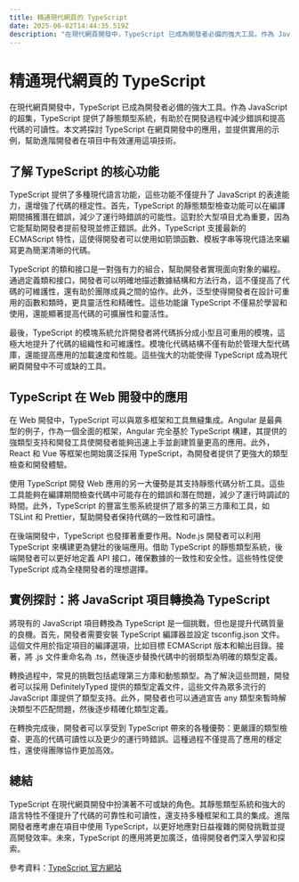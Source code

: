 ```yaml
---
title: 精通現代網頁的 TypeScript
date: 2025-06-02T14:44:35.519Z
description: "在現代網頁開發中，TypeScript 已成為開發者必備的強大工具。作為 JavaScript 的超集，TypeScript 提供了靜態類型系統，有助於在開發過程中減少錯誤和提高代碼的可讀性。本文將探討 TypeScript 在網頁開發中的應用，並提供實用的示例，幫助進階開發者在項目中有效運用這項技術。"
---
```


# 精通現代網頁的 TypeScript

在現代網頁開發中，TypeScript 已成為開發者必備的強大工具。作為 JavaScript 的超集，TypeScript 提供了靜態類型系統，有助於在開發過程中減少錯誤和提高代碼的可讀性。本文將探討 TypeScript 在網頁開發中的應用，並提供實用的示例，幫助進階開發者在項目中有效運用這項技術。

## 了解 TypeScript 的核心功能

TypeScript 提供了多種現代語言功能，這些功能不僅提升了 JavaScript 的表達能力，還增強了代碼的穩定性。首先，TypeScript 的靜態類型檢查功能可以在編譯期間捕獲潛在錯誤，減少了運行時錯誤的可能性。這對於大型項目尤為重要，因為它能幫助開發者提前發現並修正錯誤。此外，TypeScript 支援最新的 ECMAScript 特性，這使得開發者可以使用如箭頭函數、模板字串等現代語法來編寫更為簡潔清晰的代碼。

TypeScript 的類和接口是一對強有力的組合，幫助開發者實現面向對象的編程。通過定義類和接口，開發者可以明確地描述數據結構和方法行為，這不僅提高了代碼的可維護性，還有助於團隊成員之間的協作。此外，泛型使得開發者在設計可重用的函數和類時，更具靈活性和精確性。這些功能讓 TypeScript 不僅易於學習和使用，還能顯著提高代碼的可擴展性和靈活性。

最後，TypeScript 的模塊系統允許開發者將代碼拆分成小型且可重用的模塊，這極大地提升了代碼的組織性和可維護性。模塊化代碼結構不僅有助於管理大型代碼庫，還能提高應用的加載速度和性能。這些強大的功能使得 TypeScript 成為現代網頁開發中不可或缺的工具。

## TypeScript 在 Web 開發中的應用

在 Web 開發中，TypeScript 可以與眾多框架和工具無縫集成。Angular 是最典型的例子，作為一個全面的框架，Angular 完全基於 TypeScript 構建，其提供的強類型支持和開發工具使開發者能夠迅速上手並創建質量更高的應用。此外，React 和 Vue 等框架也開始廣泛採用 TypeScript，為開發者提供了更強大的類型檢查和開發體驗。

使用 TypeScript 開發 Web 應用的另一大優勢是其支持靜態代碼分析工具。這些工具能夠在編譯期間檢查代碼中可能存在的錯誤和潛在問題，減少了運行時調試的時間。此外，TypeScript 的豐富生態系統提供了眾多的第三方庫和工具，如 TSLint 和 Prettier，幫助開發者保持代碼的一致性和可讀性。

在後端開發中，TypeScript 也發揮著重要作用。Node.js 開發者可以利用 TypeScript 來構建更為健壯的後端應用。借助 TypeScript 的靜態類型系統，後端開發者可以更好地定義 API 接口，確保數據的一致性和安全性。這些特性促使 TypeScript 成為全棧開發者的理想選擇。

## 實例探討：將 JavaScript 項目轉換為 TypeScript

將現有的 JavaScript 項目轉換為 TypeScript 是一個挑戰，但也是提升代碼質量的良機。首先，開發者需要安裝 TypeScript 編譯器並設定 tsconfig.json 文件。這個文件用於指定項目的編譯選項，比如目標 ECMAScript 版本和輸出目錄。接著，將 .js 文件重命名為 .ts，然後逐步替換代碼中的弱類型為明確的類型定義。

轉換過程中，常見的挑戰包括處理第三方庫和動態類型。為了解決這些問題，開發者可以採用 DefinitelyTyped 提供的類型定義文件，這些文件為眾多流行的 JavaScript 庫提供了類型支持。此外，開發者也可以通過宣告 any 類型來暫時解決類型不匹配問題，然後逐步精確化類型定義。

在轉換完成後，開發者可以享受到 TypeScript 帶來的各種優勢：更嚴謹的類型檢查、更高的代碼可讀性以及更少的運行時錯誤。這種過程不僅提高了應用的穩定性，還使得團隊協作更加高效。

## 總結

TypeScript 在現代網頁開發中扮演著不可或缺的角色。其靜態類型系統和強大的語言特性不僅提升了代碼的可靠性和可讀性，還支持多種框架和工具的集成。進階開發者應考慮在項目中使用 TypeScript，以更好地應對日益複雜的開發挑戰並提高開發效率。未來，TypeScript 的應用將更加廣泛，值得開發者們深入學習和探索。

參考資料：[TypeScript 官方網站](https://www.typescriptlang.org/)